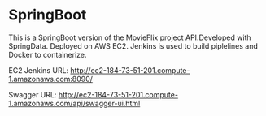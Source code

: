 # SpringBoot
This is a SpringBoot version of the MovieFlix project API.Developed with SpringData. Deployed on AWS EC2. Jenkins is used to build piplelines and Docker to containerize. 

EC2 Jenkins URL: http://ec2-184-73-51-201.compute-1.amazonaws.com:8090/

Swagger URL: http://ec2-184-73-51-201.compute-1.amazonaws.com/api/swagger-ui.html
